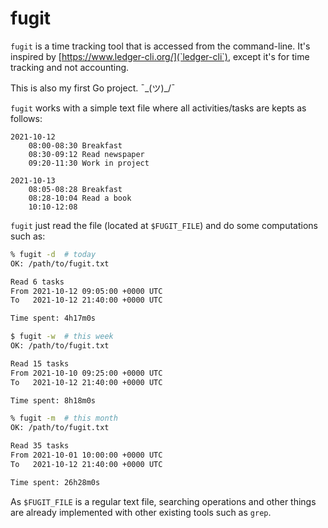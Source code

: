 # fugit

`fugit` is a time tracking tool that is accessed from the command-line. It's
inspired by [https://www.ledger-cli.org/](`ledger-cli`), except it's for time
tracking and not accounting.

This is also my first Go project. ¯\_(ツ)_/¯


`fugit` works with a simple text file where all activities/tasks are kepts as follows:

```
2021-10-12
    08:00-08:30 Breakfast
    08:30-09:12 Read newspaper
    09:20-11:30 Work in project

2021-10-13
    08:05-08:28 Breakfast
    08:28-10:04 Read a book
    10:10-12:08 
```

`fugit` just read the file (located at `$FUGIT_FILE`) and do some computations such as:

```bash
% fugit -d  # today
OK: /path/to/fugit.txt

Read 6 tasks
From 2021-10-12 09:05:00 +0000 UTC
To   2021-10-12 21:40:00 +0000 UTC

Time spent: 4h17m0s

$ fugit -w  # this week
OK: /path/to/fugit.txt

Read 15 tasks
From 2021-10-10 09:25:00 +0000 UTC
To   2021-10-12 21:40:00 +0000 UTC

Time spent: 8h18m0s

% fugit -m  # this month
OK: /path/to/fugit.txt

Read 35 tasks
From 2021-10-01 10:00:00 +0000 UTC
To   2021-10-12 21:40:00 +0000 UTC

Time spent: 26h28m0s
```

As `$FUGIT_FILE` is a regular text file, searching operations and other
things are already implemented with other existing tools such as `grep`.


